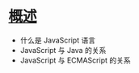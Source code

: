 # [概述](./../xmind/JavaScript.xmind)

+ 什么是 JavaScript 语言
+ JavaScript 与 Java 的关系
+ JavaScript 与 ECMAScript 的关系

